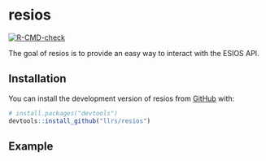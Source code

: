 
<!-- README.md is generated from README.Rmd. Please edit that file -->

# resios

<!-- badges: start -->

[![R-CMD-check](https://github.com/llrs/resios/actions/workflows/R-CMD-check.yaml/badge.svg)](https://github.com/llrs/resios/actions/workflows/R-CMD-check.yaml)
<!-- badges: end -->

The goal of resios is to provide an easy way to interact with the ESIOS
API.

## Installation

You can install the development version of resios from
[GitHub](https://github.com/) with:

``` r
# install.packages("devtools")
devtools::install_github("llrs/resios")
```

## Example
